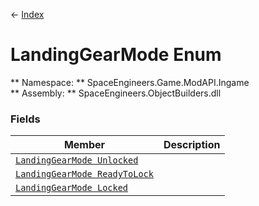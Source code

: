 ← [Index](index.md)
# LandingGearMode Enum
** Namespace: ** SpaceEngineers.Game.ModAPI.Ingame  
** Assembly: ** SpaceEngineers.ObjectBuilders.dll  
### Fields
|Member|Description|
|---|---|
|[`LandingGearMode Unlocked`](SpaceEngineers.Game.ModAPI.Ingame.Unlocked.md)||
|[`LandingGearMode ReadyToLock`](SpaceEngineers.Game.ModAPI.Ingame.ReadyToLock.md)||
|[`LandingGearMode Locked`](SpaceEngineers.Game.ModAPI.Ingame.Locked.md)||
